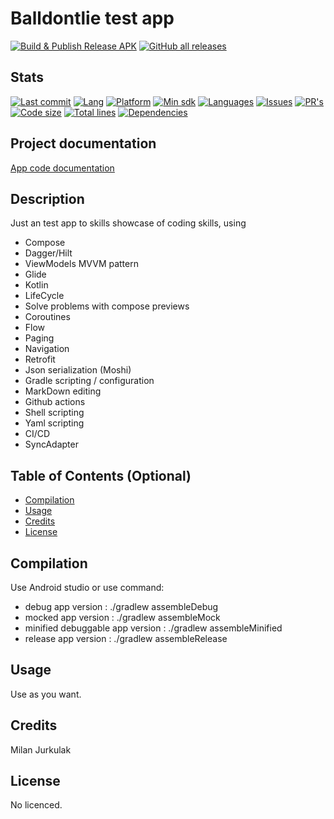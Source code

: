 # Balldontlie test app

[![Build & Publish Release APK](https://github.com/mimoccc/moneta-test/actions/workflows/build-gradle-project.yml/badge.svg)](https://github.com/mimoccc/moneta-test/actions/workflows/build-gradle-project.yml)
[![GitHub all releases](https://img.shields.io/github/downloads/mimoccc/moneta-test/total)](https://github.com/mimoccc/moneta-test/releases)

## Stats

[![Last commit](https://img.shields.io/github/last-commit/mimoccc/moneta-test?color=FFC877)](#)
[![Lang](https://img.shields.io/github/languages/top/mimoccc/moneta-test?color=FFC877)](#)
[![Platform](https://img.shields.io/badge/Platform-Android-FFC877.svg)](#)
[![Min sdk](https://img.shields.io/badge/minSdkVersion-21-FFC877.svg)](#)
[![Languages](https://img.shields.io/github/languages/count/mimoccc/moneta-test?color=FFC877)](#)
[![Issues](https://img.shields.io/github/issues-raw/mimoccc/moneta-test?color=FFC877)](#)
[![PR's](https://img.shields.io/badge/PRs-welcome-FFC877.svg)](#)
[![Code size](https://img.shields.io/github/languages/code-size/mimoccc/moneta-test?color=FFC877)](#)
[![Total lines](https://img.shields.io/tokei/lines/github/mimoccc/moneta-test?color=FFC877)](#)
[![Dependencies](https://img.shields.io/librariesio/github/mimoccc/moneta-test?color=FFC877)](#)

## Project documentation

[App code documentation](./wiki/documentation/index.md)

## Description

Just an test app to skills showcase of coding skills, using

- Compose
- Dagger/Hilt
- ViewModels MVVM pattern
- Glide
- Kotlin
- LifeCycle
- Solve problems with compose previews
- Coroutines
- Flow
- Paging
- Navigation
- Retrofit
- Json serialization (Moshi)
- Gradle scripting / configuration
- MarkDown editing
- Github actions
- Shell scripting
- Yaml scripting
- CI/CD
- SyncAdapter

## Table of Contents (Optional)

- [Compilation](#compilation)
- [Usage](#usage)
- [Credits](#credits)
- [License](#license)

## Compilation

Use Android studio or use command:

- debug app version :
  ./gradlew assembleDebug
- mocked app version :
  ./gradlew assembleMock
- minified debuggable app version :
  ./gradlew assembleMinified
- release app version :
  ./gradlew assembleRelease

## Usage

Use as you want.

## Credits

Milan Jurkulak

## License

No licenced.
